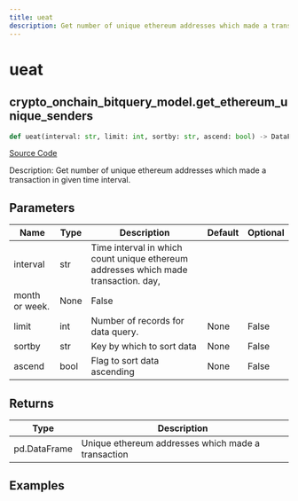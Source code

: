 ```yaml
---
title: ueat
description: Get number of unique ethereum addresses which made a transaction in given time interval.
---
```

# ueat

## crypto_onchain_bitquery_model.get_ethereum_unique_senders

```python
def ueat(interval: str, limit: int, sortby: str, ascend: bool) -> DataFrame:
```
[Source Code](https://github.com/OpenBB-finance/OpenBBTerminal/tree/main/openbb_terminal/cryptocurrency/onchain/bitquery_model.py#L583)

Description: Get number of unique ethereum addresses which made a transaction in given time interval.

## Parameters

| Name | Type | Description | Default | Optional |
| ---- | ---- | ----------- | ------- | -------- |
| interval | str | Time interval in which count unique ethereum addresses which made transaction. day,
month or week. | None | False |
| limit | int | Number of records for data query. | None | False |
| sortby | str | Key by which to sort data | None | False |
| ascend | bool | Flag to sort data ascending | None | False |

## Returns

| Type | Description |
| ---- | ----------- |
| pd.DataFrame | Unique ethereum addresses which made a transaction |

## Examples

